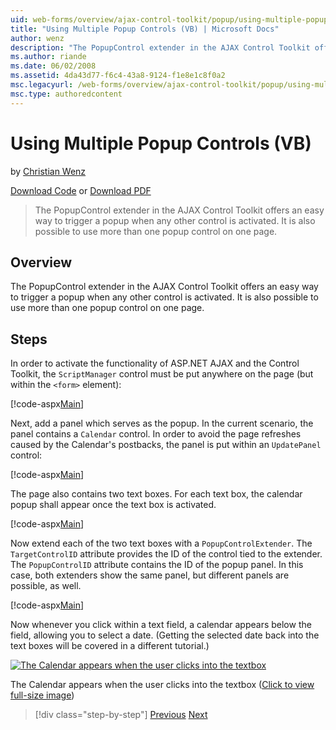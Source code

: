 ```yaml
---
uid: web-forms/overview/ajax-control-toolkit/popup/using-multiple-popup-controls-vb
title: "Using Multiple Popup Controls (VB) | Microsoft Docs"
author: wenz
description: "The PopupControl extender in the AJAX Control Toolkit offers an easy way to trigger a popup when any other control is activated. It is also possible to use m..."
ms.author: riande
ms.date: 06/02/2008
ms.assetid: 4da43d77-f6c4-43a8-9124-f1e8e1c8f0a2
msc.legacyurl: /web-forms/overview/ajax-control-toolkit/popup/using-multiple-popup-controls-vb
msc.type: authoredcontent
---
```

# Using Multiple Popup Controls (VB)

by [Christian Wenz](https://github.com/wenz)

[Download Code](https://download.microsoft.com/download/9/3/f/93f8daea-bebd-4821-833b-95205389c7d0/PopupControl1.vb.zip) or [Download PDF](https://download.microsoft.com/download/2/d/c/2dc10e34-6983-41d4-9c08-f78f5387d32b/popupcontrol1VB.pdf)

> The PopupControl extender in the AJAX Control Toolkit offers an easy way to trigger a popup when any other control is activated. It is also possible to use more than one popup control on one page.

## Overview

The PopupControl extender in the AJAX Control Toolkit offers an easy way to trigger a popup when any other control is activated. It is also possible to use more than one popup control on one page.

## Steps

In order to activate the functionality of ASP.NET AJAX and the Control Toolkit, the `ScriptManager` control must be put anywhere on the page (but within the `<form>` element):

[!code-aspx[Main](using-multiple-popup-controls-vb/samples/sample1.aspx)]

Next, add a panel which serves as the popup. In the current scenario, the panel contains a `Calendar` control. In order to avoid the page refreshes caused by the Calendar's postbacks, the panel is put within an `UpdatePanel` control:

[!code-aspx[Main](using-multiple-popup-controls-vb/samples/sample2.aspx)]

The page also contains two text boxes. For each text box, the calendar popup shall appear once the text box is activated.

[!code-aspx[Main](using-multiple-popup-controls-vb/samples/sample3.aspx)]

Now extend each of the two text boxes with a `PopupControlExtender`. The `TargetControlID` attribute provides the ID of the control tied to the extender. The `PopupControlID` attribute contains the ID of the popup panel. In this case, both extenders show the same panel, but different panels are possible, as well.

[!code-aspx[Main](using-multiple-popup-controls-vb/samples/sample4.aspx)]

Now whenever you click within a text field, a calendar appears below the field, allowing you to select a date. (Getting the selected date back into the text boxes will be covered in a different tutorial.)

[![The Calendar appears when the user clicks into the textbox](using-multiple-popup-controls-vb/_static/image2.png)](using-multiple-popup-controls-vb/_static/image1.png)

The Calendar appears when the user clicks into the textbox ([Click to view full-size image](using-multiple-popup-controls-vb/_static/image3.png))

> [!div class="step-by-step"]
> [Previous](handling-postbacks-from-a-popup-control-without-an-updatepanel-cs.md)
> [Next](handling-postbacks-from-a-popup-control-with-an-updatepanel-vb.md)
